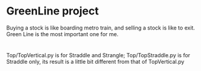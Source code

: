 # GreenLine project
Buying a stock is like boarding metro train, and selling a stock is like to exit. Green Line is the most important one for me. 

# 
Top/TopVertical.py is for Straddle and Strangle;
Top/TopStraddle.py is for Straddle only, its result is a little bit different from that of TopVertical.py




